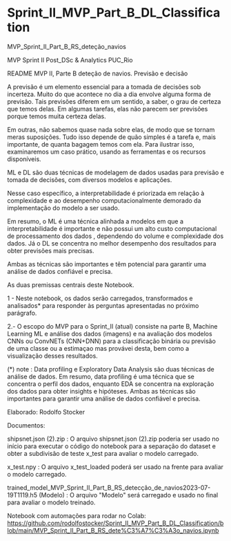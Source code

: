 # Sprint_II_MVP_Part_B_DL_Classification

MVP_Sprint_II_Part_B_RS_deteção_navios

MVP Sprint II Post_DSc & Analytics PUC_Rio

README MVP II, Parte B deteção de navios. Previsão e decisão

A previsão é um elemento essencial para a tomada de decisões sob incerteza. Muito do que acontece no dia a dia envolve alguma forma de previsão. 
Tais previsões diferem em um sentido, a saber, o grau de certeza que temos delas. Em algumas tarefas, elas não parecem ser previsões porque temos muita certeza delas.

Em outras, não sabemos quase nada sobre elas, de modo que se tornam meras suposições. Tudo isso depende de quão simples é a tarefa e, mais importante, de quanta bagagem temos com ela.
Para ilustrar isso, examinaremos um caso prático, usando as ferramentas e os recursos disponíveis.

ML e DL são duas técnicas de modelagem de dados usadas para previsão e tomada de decisões, com diversos modelos e aplicações. 

Nesse caso específico, a interpretabilidade é priorizada em relação à complexidade e ao desempenho computacionalmente demorado da implementação do modelo a ser usado. 

Em resumo, o ML é uma técnica alinhada a modelos em que a interpretabilidade é importante e não possui um alto custo computacional de processamento dos dados , dependendo do volume e complexidade dos dados. Já o DL se concentra no melhor desempenho dos resultados para obter previsões mais precisas. 

Ambas as técnicas são importantes e têm potencial para garantir uma análise de dados confiável e precisa.

As duas premissas centrais deste Notebook.

1 - Neste notebook, os dados serão carregados, transformados e analisados* para responder às perguntas apresentadas no próximo parágrafo.

2.- O escopo do MVP para o Sprint_II (atual) consiste na parte B, Machine Learning ML e análise dos dados (imagens) e na avaliação dos modelos CNNs ou ConvNETs (CNN+DNN) para a classificação binária ou previsão de uma classe ou a estimaçao mas provávei desta, bem como a visualização desses resultados.

(*) note : Data profiling e Exploratory Data Analysis são duas técnicas de análise de dados. Em resumo, data profiling é uma técnica que se concentra o perfil dos dados, enquanto EDA se concentra na exploração dos dados para obter insights e hipóteses. Ambas as técnicas são importantes para garantir uma análise de dados confiável e precisa.

Elaborado: Rodolfo Stocker

Documentos:

shipsnet.json (2).zip : O arquivo shipsnet.json (2).zip poderia ser usado no início para executar o código do notebook para a separação do dataset e obter a subdivisão de teste x_test para avaliar o modelo carregado.

x_test.npy : O arquivo x_test_loaded poderá ser usado na frente para avaliar o modelo carregado.

trained_model_MVP_Sprint_II_Part_B_RS_detecção_de_navios2023-07-19T1119.h5 (Modelo) : O arquivo "Modelo" será carregado e usado no final para avaliar o modelo treinado.

Notebook com automações para rodar no Colab: 
https://github.com/rodolfostocker/Sprint_II_MVP_Part_B_DL_Classification/blob/main/MVP_Sprint_II_Part_B_RS_dete%C3%A7%C3%A3o_navios.ipynb
